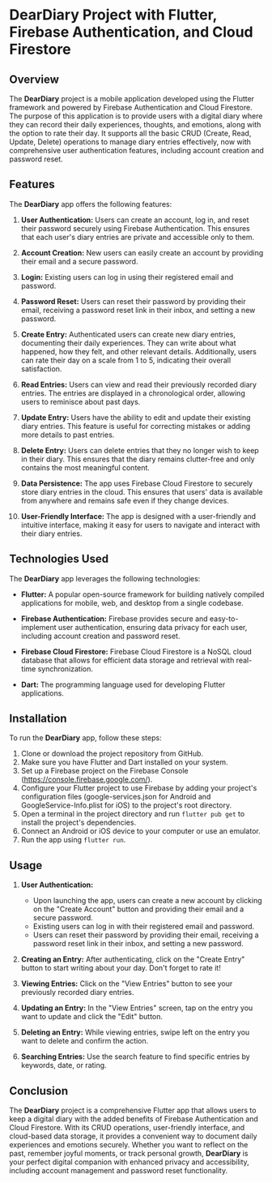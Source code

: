 # DearDiary Project with Flutter, Firebase Authentication, and Cloud Firestore

## Overview

The **DearDiary** project is a mobile application developed using the Flutter framework and powered by Firebase Authentication and Cloud Firestore. The purpose of this application is to provide users with a digital diary where they can record their daily experiences, thoughts, and emotions, along with the option to rate their day. It supports all the basic CRUD (Create, Read, Update, Delete) operations to manage diary entries effectively, now with comprehensive user authentication features, including account creation and password reset.

## Features

The **DearDiary** app offers the following features:

1. **User Authentication:** Users can create an account, log in, and reset their password securely using Firebase Authentication. This ensures that each user's diary entries are private and accessible only to them.

2. **Account Creation:** New users can easily create an account by providing their email and a secure password.

3. **Login:** Existing users can log in using their registered email and password.

4. **Password Reset:** Users can reset their password by providing their email, receiving a password reset link in their inbox, and setting a new password.

5. **Create Entry:** Authenticated users can create new diary entries, documenting their daily experiences. They can write about what happened, how they felt, and other relevant details. Additionally, users can rate their day on a scale from 1 to 5, indicating their overall satisfaction.

6. **Read Entries:** Users can view and read their previously recorded diary entries. The entries are displayed in a chronological order, allowing users to reminisce about past days.

7. **Update Entry:** Users have the ability to edit and update their existing diary entries. This feature is useful for correcting mistakes or adding more details to past entries.

8. **Delete Entry:** Users can delete entries that they no longer wish to keep in their diary. This ensures that the diary remains clutter-free and only contains the most meaningful content.

9. **Data Persistence:** The app uses Firebase Cloud Firestore to securely store diary entries in the cloud. This ensures that users' data is available from anywhere and remains safe even if they change devices.

10. **User-Friendly Interface:** The app is designed with a user-friendly and intuitive interface, making it easy for users to navigate and interact with their diary entries.

## Technologies Used

The **DearDiary** app leverages the following technologies:

- **Flutter:** A popular open-source framework for building natively compiled applications for mobile, web, and desktop from a single codebase.

- **Firebase Authentication:** Firebase provides secure and easy-to-implement user authentication, ensuring data privacy for each user, including account creation and password reset.

- **Firebase Cloud Firestore:** Firebase Cloud Firestore is a NoSQL cloud database that allows for efficient data storage and retrieval with real-time synchronization.

- **Dart:** The programming language used for developing Flutter applications.

## Installation

To run the **DearDiary** app, follow these steps:

1. Clone or download the project repository from GitHub.
2. Make sure you have Flutter and Dart installed on your system.
3. Set up a Firebase project on the Firebase Console (https://console.firebase.google.com/).
4. Configure your Flutter project to use Firebase by adding your project's configuration files (google-services.json for Android and GoogleService-Info.plist for iOS) to the project's root directory.
5. Open a terminal in the project directory and run `flutter pub get` to install the project's dependencies.
6. Connect an Android or iOS device to your computer or use an emulator.
7. Run the app using `flutter run`.

## Usage

1. **User Authentication:**

   - Upon launching the app, users can create a new account by clicking on the "Create Account" button and providing their email and a secure password.
   - Existing users can log in with their registered email and password.
   - Users can reset their password by providing their email, receiving a password reset link in their inbox, and setting a new password.

2. **Creating an Entry:** After authenticating, click on the "Create Entry" button to start writing about your day. Don't forget to rate it!

3. **Viewing Entries:** Click on the "View Entries" button to see your previously recorded diary entries.

4. **Updating an Entry:** In the "View Entries" screen, tap on the entry you want to update and click the "Edit" button.

5. **Deleting an Entry:** While viewing entries, swipe left on the entry you want to delete and confirm the action.

6. **Searching Entries:** Use the search feature to find specific entries by keywords, date, or rating.

## Conclusion

The **DearDiary** project is a comprehensive Flutter app that allows users to keep a digital diary with the added benefits of Firebase Authentication and Cloud Firestore. With its CRUD operations, user-friendly interface, and cloud-based data storage, it provides a convenient way to document daily experiences and emotions securely. Whether you want to reflect on the past, remember joyful moments, or track personal growth, **DearDiary** is your perfect digital companion with enhanced privacy and accessibility, including account management and password reset functionality.
